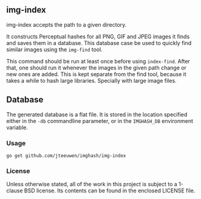 ## img-index

img-index accepts the path to a given directory.

It constructs Perceptual hashes for all PNG, GIF and JPEG images it
finds and saves them in a database. This database case be used to quickly
find similar images using the `img-find` tool.

This command should be run at least once before using `index-find`.
After that, one should run it whenever the images in the given path
change or new ones are added. This is kept separate from the find tool,
because it takes a while to hash large libraries. Specially with
large image files.


## Database

The generated database is a flat file. It is stored in the location
specified either in the `-db` commandline parameter, or in the `IMGHASH_DB`
environment variable.


### Usage

    go get github.com/jteeuwen/imghash/img-index


### License

Unless otherwise stated, all of the work in this project is subject to a
1-clause BSD license. Its contents can be found in the enclosed LICENSE file.

